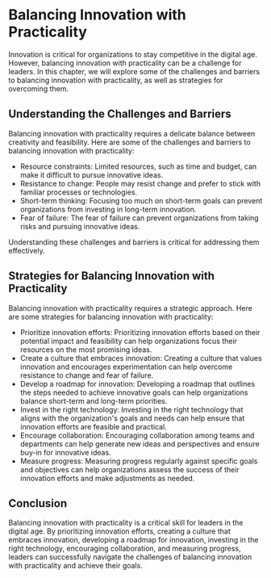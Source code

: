 Balancing Innovation with Practicality
=====================================================================================

Innovation is critical for organizations to stay competitive in the digital age. However, balancing innovation with practicality can be a challenge for leaders. In this chapter, we will explore some of the challenges and barriers to balancing innovation with practicality, as well as strategies for overcoming them.

Understanding the Challenges and Barriers
-----------------------------------------

Balancing innovation with practicality requires a delicate balance between creativity and feasibility. Here are some of the challenges and barriers to balancing innovation with practicality:

* Resource constraints: Limited resources, such as time and budget, can make it difficult to pursue innovative ideas.
* Resistance to change: People may resist change and prefer to stick with familiar processes or technologies.
* Short-term thinking: Focusing too much on short-term goals can prevent organizations from investing in long-term innovation.
* Fear of failure: The fear of failure can prevent organizations from taking risks and pursuing innovative ideas.

Understanding these challenges and barriers is critical for addressing them effectively.

Strategies for Balancing Innovation with Practicality
-----------------------------------------------------

Balancing innovation with practicality requires a strategic approach. Here are some strategies for balancing innovation with practicality:

* Prioritize innovation efforts: Prioritizing innovation efforts based on their potential impact and feasibility can help organizations focus their resources on the most promising ideas.
* Create a culture that embraces innovation: Creating a culture that values innovation and encourages experimentation can help overcome resistance to change and fear of failure.
* Develop a roadmap for innovation: Developing a roadmap that outlines the steps needed to achieve innovative goals can help organizations balance short-term and long-term priorities.
* Invest in the right technology: Investing in the right technology that aligns with the organization's goals and needs can help ensure that innovation efforts are feasible and practical.
* Encourage collaboration: Encouraging collaboration among teams and departments can help generate new ideas and perspectives and ensure buy-in for innovative ideas.
* Measure progress: Measuring progress regularly against specific goals and objectives can help organizations assess the success of their innovation efforts and make adjustments as needed.

Conclusion
----------

Balancing innovation with practicality is a critical skill for leaders in the digital age. By prioritizing innovation efforts, creating a culture that embraces innovation, developing a roadmap for innovation, investing in the right technology, encouraging collaboration, and measuring progress, leaders can successfully navigate the challenges of balancing innovation with practicality and achieve their goals.
